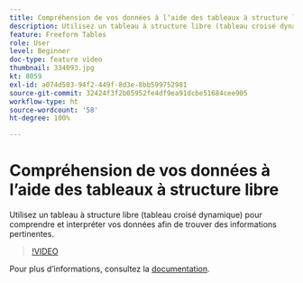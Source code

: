 ```yaml
---
title: Compréhension de vos données à lʼaide des tableaux à structure libre
description: Utilisez un tableau à structure libre (tableau croisé dynamique) pour comprendre et interpréter vos données afin de trouver des informations pertinentes.
feature: Freeform Tables
role: User
level: Beginner
doc-type: feature video
thumbnail: 334093.jpg
kt: 8059
exl-id: a074d503-94f2-449f-8d3e-8bb599752981
source-git-commit: 32424f3f2b05952fe4df9ea91dcbe51684cee905
workflow-type: ht
source-wordcount: '58'
ht-degree: 100%

---
```


# Compréhension de vos données à lʼaide des tableaux à structure libre

Utilisez un tableau à structure libre (tableau croisé dynamique) pour comprendre et interpréter vos données afin de trouver des informations pertinentes.

>[!VIDEO](https://video.tv.adobe.com/v/334093/?quality=12&learn=on)

Pour plus dʼinformations, consultez la [documentation](https://experienceleague.adobe.com/docs/analytics/analyze/analysis-workspace/visualizations/freeform-table/freeform-table.html?lang=fr).
